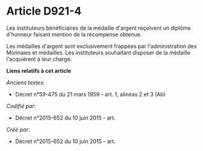 # Article D921-4

Les instituteurs bénéficiaires de la médaille d'argent reçoivent un diplôme d'honneur faisant mention de la récompense
obtenue.

Les médailles d'argent sont exclusivement frappées par l'administration des Monnaies et médailles. Les instituteurs
souhaitant disposer de la médaille l'acquièrent à leur charge.

**Liens relatifs à cet article**

_Anciens textes_:

  - Décret n°59-475 du 21 mars 1959 - art. 1, alinéas 2 et 3  (Ab)

_Codifié par_:

  - Décret n°2015-652 du 10 juin 2015 - art.

_Créé par_:

  - Décret n°2015-652 du 10 juin 2015 - art.
